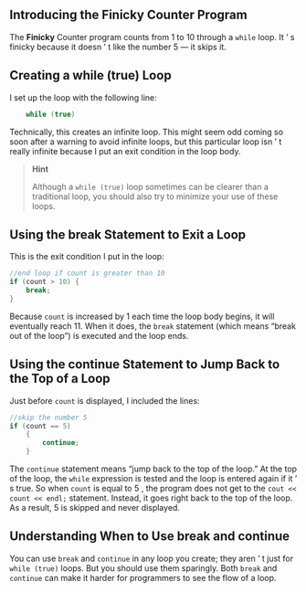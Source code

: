 ## Introducing the Finicky Counter Program 

The **Finicky** Counter program counts from 1 to 10 through a `while` loop. It ’ s finicky because it doesn ’ t like the number 5 — it skips it.

## Creating a while (true) Loop 
I set up the loop with the following line: 
```c++
    while (true)
```
 Technically, this creates an infinite loop. This might seem odd coming so soon after a warning to avoid infinite loops, but this particular loop isn ’ t really infinite because I put an exit condition in the loop body.
 
> **Hint**
> 
> Although a `while (true)` loop sometimes can be clearer than a traditional loop, you should also try to minimize your use of these loops.

## Using the break Statement to Exit a Loop 

This is the exit condition I put in the loop: 
```c++
//end loop if count is greater than 10 
if (count > 10) { 
    break;
} 
```
Because `count` is increased by 1 each time the loop body begins, it will eventually reach 11. When it does, the `break` statement (which means “break out of the loop”) is executed and the loop ends.

## Using the continue Statement to Jump Back to the Top of a Loop 

Just before `count` is displayed, I included the lines: 
```c++
//skip the number 5 
if (count == 5)
    {
        continue;
    }
```

The `continue` statement means “jump back to the top of the loop.” At the top of the loop, the `while` expression is tested and the loop is entered again if it ’ s true. So when `count` is equal to 5 , the program does not get to the `cout << count << endl;` statement. Instead, it goes right back to the top of the loop. As a result, 5 is skipped and never displayed.

## Understanding When to Use break and continue 

You can use `break` and `continue` in any loop you create; they aren ’ t just for `while (true)` loops. But you should use them sparingly. Both `break` and `continue` can make it harder for programmers to see the flow of a loop.